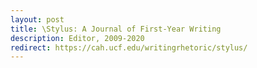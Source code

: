```yaml
---
layout: post
title: \Stylus: A Journal of First-Year Writing
description: Editor, 2009-2020
redirect: https://cah.ucf.edu/writingrhetoric/stylus/
---
```

